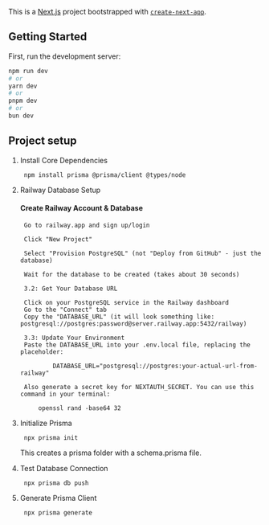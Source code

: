 This is a [Next.js](https://nextjs.org) project bootstrapped with [`create-next-app`](https://nextjs.org/docs/app/api-reference/cli/create-next-app).

## Getting Started

First, run the development server:

```bash
npm run dev
# or
yarn dev
# or
pnpm dev
# or
bun dev
```


## Project setup
1. Install Core Dependencies

		npm install prisma @prisma/client @types/node

2. Railway Database Setup

	#### Create Railway Account & Database

		Go to railway.app and sign up/login

		Click "New Project"

		Select "Provision PostgreSQL" (not "Deploy from GitHub" - just the   	database)

		Wait for the database to be created (takes about 30 seconds)

		3.2: Get Your Database URL

		Click on your PostgreSQL service in the Railway dashboard
		Go to the "Connect" tab
		Copy the "DATABASE_URL" (it will look something like: postgresql://postgres:password@server.railway.app:5432/railway)

		3.3: Update Your Environment
		Paste the DATABASE_URL into your .env.local file, replacing the placeholder:

				DATABASE_URL="postgresql://postgres:your-actual-url-from-railway"

		Also generate a secret key for NEXTAUTH_SECRET. You can use this command in your terminal:

			openssl rand -base64 32

3. Initialize Prisma

		npx prisma init
	This creates a prisma folder with a schema.prisma file.

4. Test Database Connection

		npx prisma db push

5. Generate Prisma Client

		npx prisma generate
